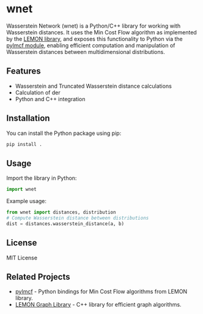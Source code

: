 # wnet

Wasserstein Network (wnet) is a Python/C++ library for working with Wasserstein distances. It uses the Min Cost Flow algorithm as implemented by the [LEMON library](https://lemon.cs.elte.hu/trac/lemon), and exposes this functionality to Python via the [pylmcf module](https://github.com/michalsta/pylmcf), enabling efficient computation and manipulation of Wasserstein distances between multidimensional distributions.

## Features
- Wasserstein and Truncated Wasserstein distance calculations
- Calculation of der
- Python and C++ integration

## Installation

You can install the Python package using pip:

```bash
pip install .
```

## Usage

Import the library in Python:

```python
import wnet
```

Example usage:
```python
from wnet import distances, distribution
# Compute Wasserstein distance between distributions
dist = distances.wasserstein_distance(a, b)
```

## License
MIT License

## Related Projects

- [pylmcf](https://github.com/cheind/pylmcf) - Python bindings for Min Cost Flow algorithms from LEMON library.
- [LEMON Graph Library](https://lemon.cs.elte.hu/trac/lemon) - C++ library for efficient graph algorithms.